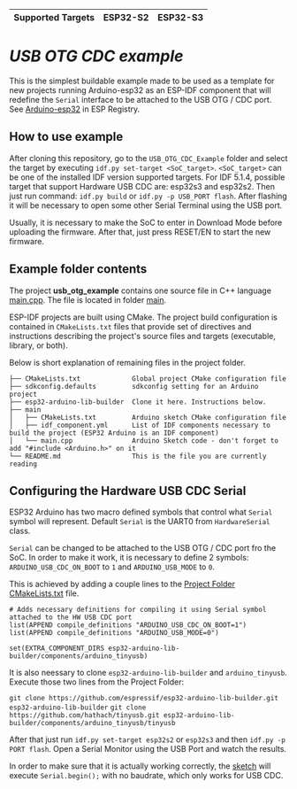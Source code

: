 | Supported Targets | ESP32-S2 | ESP32-S3 |
| ----------------- | -------- | -------- |

# _USB OTG CDC example_

This is the simplest buildable example made to be used as a template for new projects running Arduino-esp32 as an ESP-IDF component that will redefine the `Serial` interface to be attached to the USB OTG / CDC port.
See [Arduino-esp32](https://components.espressif.com/components/espressif/arduino-esp32) in ESP Registry.

## How to use example

After cloning this repository, go to the `USB_OTG_CDC_Example` folder and select the target by executing `idf.py set-target <SoC_target>`. 
`<SoC_target>` can be one of the installed IDF version supported targets. For IDF 5.1.4, possible target that support Hardware USB CDC  are: esp32s3 and esp32s2.
Then just run command: `idf.py build` or `idf.py -p USB_PORT flash`. After flashing it will be necessary to open some other Serial Terminal using the USB port.

Usually, it is necessary to make the SoC to enter in Download Mode before uploading the firmware. After that, just press RESET/EN to start the new firmware.

## Example folder contents

The project **usb_otg_example** contains one source file in C++ language [main.cpp](main/main.cpp). The file is located in folder [main](main).

ESP-IDF projects are built using CMake. The project build configuration is contained in `CMakeLists.txt`
files that provide set of directives and instructions describing the project's source files and targets
(executable, library, or both).

Below is short explanation of remaining files in the project folder.

```
├── CMakeLists.txt             Global project CMake configuration file
├── sdkconfig.defaults         sdkconfig setting for an Arduino project
├── esp32-arduino-lib-builder  Clone it here. Instructions below.                       
├── main                       
│   ├── CMakeLists.txt         Arduino sketch CMake configuration file
│   ├── idf_component.yml      List of IDF components necessary to build the project (ESP32 Arduino is an IDF component)
│   └── main.cpp               Arduino Sketch code - don't forget to add "#include <Arduino.h>" on it
└── README.md                  This is the file you are currently reading
```

## Configuring the Hardware USB CDC Serial

ESP32 Arduino has two macro defined symbols that control what `Serial` symbol will represent.
Default `Serial` is the UART0 from `HardwareSerial` class.

`Serial` can be changed to be attached to the USB OTG / CDC port fro the SoC.
In order to make it work, it is necessary to define 2 symbols: `ARDUINO_USB_CDC_ON_BOOT` to `1` and `ARDUINO_USB_MODE` to `0`.

This is achieved by adding a couple lines to the [Project Folder CMakeLists.txt](CMakeLists.txt) file.


```
# Adds necessary definitions for compiling it using Serial symbol attached to the HW USB CDC port
list(APPEND compile_definitions "ARDUINO_USB_CDC_ON_BOOT=1")
list(APPEND compile_definitions "ARDUINO_USB_MODE=0")

set(EXTRA_COMPONENT_DIRS esp32-arduino-lib-builder/components/arduino_tinyusb)

```

It is also neessary to clone `esp32-arduino-lib-builder` and `arduino_tinyusb`.
Execute those two lines from the Project Folder:

`git clone https://github.com/espressif/esp32-arduino-lib-builder.git esp32-arduino-lib-builder`
`git clone https://github.com/hathach/tinyusb.git esp32-arduino-lib-builder/components/arduino_tinyusb/tinyusb`

After that just run `idf.py set-target esp32s2` or `esp32s3` and then `idf.py -p PORT flash`. 
Open a Serial Monitor using the USB Port and watch the results.

In order to make sure that it is actually working correctly, the [sketch](main/main.cpp) will execute `Serial.begin();` with no baudrate, which only works for USB CDC. 
